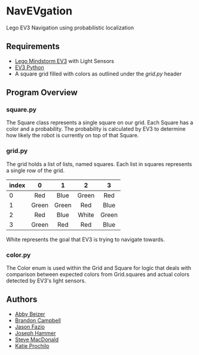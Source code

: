 # NavEVgation
Lego EV3 Navigation using probabilistic localization

## Requirements
* [Lego Mindstorm EV3](https://www.lego.com/en-us/mindstorms/products/mindstorms-ev3-31313) with Light Sensors
* [EV3 Python](https://sites.google.com/site/ev3devpython/introduction)
* A square grid filled with colors as outlined under the _grid.py_ header

## Program Overview
### square.py
The Square class represents a single square on our grid. Each Square has a color and a probability. The probability is calculated by EV3 to determine how likely the robot is currently on top of that Square.

### grid.py
The grid holds a list of lists, named squares. Each list in squares represents a single row of the grid.

| index |   0   |   1   |   2   |   3   |
|-------|:-----:|:-----:|:-----:|:-----:|
| 0     |  Red  |  Blue | Green |  Red  |
| 1     | Green | Green |  Red  |  Blue |
| 2     |  Red  |  Blue | White | Green |
| 3     | Green |  Red  |  Red  |  Blue |

White represents the goal that EV3 is trying to navigate towards.

### color.py
The Color enum is used within the Grid and Square for logic that deals with comparison between expected colors from Grid.squares and actual colors detected by EV3's light sensors.

## Authors
* [Abby Beizer](https://github.com/abeizer)
* [Brandon Campbell](https://github.com/branlcampbell)
* [Jason Fazio](https://github.com/jayfaz)
* [Joseph Hammer](https://github.com/Invisy)
* [Steve MacDonald](https://github.com/MacDonaldSteve)
* [Katie Prochilo](https://github.com/KatieProchilo)
